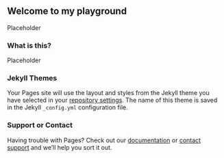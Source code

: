 ## Welcome to my playground

Placeholder

### What is this?

Placeholder

### Jekyll Themes

Your Pages site will use the layout and styles from the Jekyll theme you have selected in your [repository settings](https://github.com/Ahribear/playground/settings). The name of this theme is saved in the Jekyll `_config.yml` configuration file.

### Support or Contact

Having trouble with Pages? Check out our [documentation](https://help.github.com/categories/github-pages-basics/) or [contact support](https://github.com/contact) and we’ll help you sort it out.
